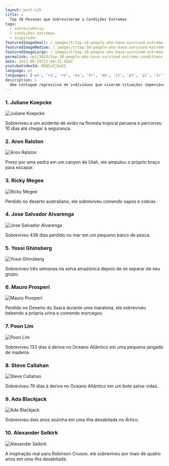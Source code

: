 ```yaml
---
layout: post.njk
title: >
  Top 10 Pessoas que Sobreviveram a Condições Extremas
tags:
  - sobrevivência
  - condições extremas
  - inspirador
featuredImageSmall: /_images/t/top-10-people-who-have-survived-extreme-conditions-cover-pt-small.webp
featuredImageMedium: /_images/t/top-10-people-who-have-survived-extreme-conditions-cover-pt-medium.webp
featuredImageLarge: /_images/t/top-10-people-who-have-survived-extreme-conditions-cover-pt-large.webp
permalink: /pt/2023/top-10-people-who-have-survived-extreme-conditions.html
date: 2023-08-15T22:54:12.410Z
youtubeVideoId: 0DQSuZjQxEI
language: pt
languages: ['en', 'ru', 'ro', 'es', 'fr', 'de', 'it', 'pt', 'pl', 'tr']
description: >
  Uma contagem regressiva de indivíduos que viveram situações impensáveis, desde ficar perdido no mar até sobreviver na natureza selvagem.
---
```


### 1. Juliane Koepcke

![Juliane Koepcke](/_images/c/c067fb34d6ef7d40eea826762176195f-medium.webp)

Sobreviveu a um acidente de avião na floresta tropical peruana e percorreu 10 dias até chegar à segurança.

### 2. Aron Ralston

![Aron Ralston](/_images/a/a5d09378a057c65fae501ced9306cac0-medium.webp)

Preso por uma pedra em um canyon de Utah, ele amputou o próprio braço para escapar.

### 3. Ricky Megee

![Ricky Megee](/_images/9/96e3960c71b0cca4ce3844dca95ff937-medium.webp)

Perdido no deserto australiano, ele sobreviveu comendo sapos e cobras.

### 4. Jose Salvador Alvarenga

![Jose Salvador Alvarenga](/_images/8/8977edb93e6fc9501c1c42869a3b2092-medium.webp)

Sobreviveu 438 dias perdido no mar em um pequeno barco de pesca.

### 5. Yossi Ghinsberg

![Yossi Ghinsberg](/_images/0/0f69a8f720cc52a463216cd958ef1198-medium.webp)

Sobreviveu três semanas na selva amazônica depois de se separar de seu grupo.

### 6. Mauro Prosperi

![Mauro Prosperi](/_images/8/874afd33201efe534517afb3f4bc1367-medium.webp)

Perdido no Deserto do Saara durante uma maratona, ele sobreviveu bebendo a própria urina e comendo morcegos.

### 7. Poon Lim

![Poon Lim](/_images/5/578cf1a75ef7ccb66c45dbe953a6838b-medium.webp)

Sobreviveu 133 dias à deriva no Oceano Atlântico em uma pequena jangada de madeira.

### 8. Steve Callahan

![Steve Callahan](/_images/2/268035c3f484e89d4a91dc7957f5780f-medium.webp)

Sobreviveu 76 dias à deriva no Oceano Atlântico em um bote salva-vidas.

### 9. Ada Blackjack

![Ada Blackjack](/_images/7/719b230a5c51acec50408afce078b94a-medium.webp)

Sobreviveu dois anos sozinha em uma ilha desabitada no Ártico.

### 10. Alexander Selkirk

![Alexander Selkirk](/_images/4/4311c8021599e650541f2004385deacb-medium.webp)

A inspiração real para Robinson Crusoe, ele sobreviveu por mais de quatro anos em uma ilha desabitada.

